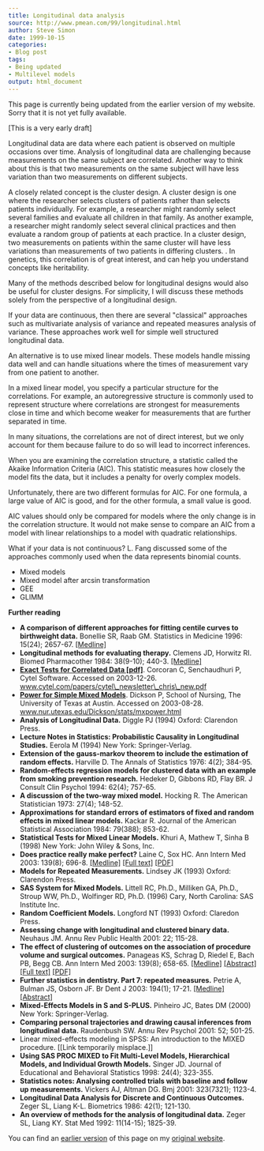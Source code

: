 ```yaml
---
title: Longitudinal data analysis
source: http://www.pmean.com/99/longitudinal.html
author: Steve Simon
date: 1999-10-15
categories:
- Blog post
tags:
- Being updated
- Multilevel models
output: html_document
---
```


This page is currently being updated from the earlier version of my website. Sorry that it is not yet fully available.

[This is a very early draft]

Longitudinal data are data where each patient is observed on multiple
occasions over time. Analysis of longitudinal data are challenging
because measurements on the same subject are correlated. Another way to
think about this is that two measurements on the same subject will have
less variation than two measurements on different subjects.

A closely related concept is the cluster design. A cluster design is one
where the researcher selects clusters of patients rather than selects
patients individually. For example, a researcher might randomly select
several families and evaluate all children in that family. As another
example, a researcher might randomly select several clinical practices
and then evaluate a random group of patients at each practice. In a
cluster design, two measurements on patients within the same cluster
will have less variations than measurements of two patients in differing
clusters. . In genetics, this correlation is of great interest, and can
help you understand concepts like heritability.

Many of the methods described below for longitudinal designs would also
be useful for cluster designs. For simplicity, I will discuss these
methods solely from the perspective of a longitudinal design.

If your data are continuous, then there are several "classical"
approaches such as multivariate analysis of variance and repeated
measures analysis of variance. These approaches work well for simple
well structured longitudinal data.

An alternative is to use mixed linear models. These models handle
missing data well and can handle situations where the times of
measurement vary from one patient to another.

In a mixed linear model, you specify a particular structure for the
correlations. For example, an autoregressive structure is commonly used
to represent structure where correlations are strongest for measurements
close in time and which become weaker for measurements that are further
separated in time.

In many situations, the correlations are not of direct interest, but we
only account for them because failure to do so will lead to incorrect
inferences.

When you are examining the correlation structure, a statistic called the
Akaike Information Criteria (AIC). This statistic measures how closely
the model fits the data, but it includes a penalty for overly complex
models.

Unfortunately, there are two different formulas for AIC. For one
formula, a large value of AIC is good, and for the other formula, a
small value is good.

AIC values should only be compared for models where the only change is
in the correlation structure. It would not make sense to compare an AIC
from a model with linear relationships to a model with quadratic
relationships.

What if your data is not continuous? L. Fang discussed some of the
approaches commonly used when the data represents binomial counts.

-   Mixed models
-   Mixed model after arcsin transformation
-   GEE
-   GLIMM

**Further reading**

-   **A comparison of different approaches for fitting centile curves to
    birthweight data.** Bonellie SR, Raab GM. Statistics in Medicine
    1996: 15(24); 2657-67.
    [\[Medline\]](http://www.ncbi.nlm.nih.gov/entrez/query.fcgi?cmd=Retrieve&db=PubMed&list_uids=8981678&dopt=Abstract)
-   **Longitudinal methods for evaluating therapy.** Clemens JD, Horwitz
    RI. Biomed Pharmacother 1984: 38(9-10); 440-3.
    [\[Medline\]](http://www.ncbi.nlm.nih.gov/entrez/query.fcgi?cmd=Retrieve&db=PubMed&list_uids=6529601&dopt=Abstract)
-   **[Exact Tests for Correlated Data
    \[pdf\]](http://www.cytel.com/papers/cytel_newsletter_chris_new.pdf)**.
    Corcoran C, Senchaudhuri P, Cytel Software. Accessed on 2003-12-26.
    www.cytel.com/papers/cytel\_newsletter\_chris\_new.pdf
-   **[Power for Simple Mixed
    Models](http://www.nur.utexas.edu/Dickson/stats/mxpower.html)**.
    Dickson P, School of Nursing, The University of Texas at Austin.
    Accessed on 2003-08-28.
    www.nur.utexas.edu/Dickson/stats/mxpower.html
-   **Analysis of Longitudinal Data.** Diggle PJ (1994) Oxford:
    Clarendon Press.
-   **Lecture Notes in Statistics: Probabilistic Causality in
    Longitudinal Studies.** Eerola M (1994) New York: Springer-Verlag.
-   **Extension of the gauss-markov theorem to include the estimation of
    random effects.** Harville D. The Annals of Statistics 1976: 4(2);
    384-95.
-   **Random-effects regression models for clustered data with an
    example from smoking prevention research.** Hedeker D, Gibbons RD,
    Flay BR. J Consult Clin Psychol 1994: 62(4); 757-65.
-   **A discussion of the two-way mixed model.** Hocking R. The American
    Statistician 1973: 27(4); 148-52.
-   **Approximations for standard errors of estimators of fixed and
    random effects in mixed linear models.** Kackar R. Journal of the
    American Statistical Association 1984: 79(388); 853-62.
-   **Statistical Tests for Mixed Linear Models.** Khuri A, Mathew T,
    Sinha B (1998) New York: John Wiley & Sons, Inc.
-   **Does practice really make perfect?** Laine C, Sox HC. Ann Intern
    Med 2003: 139(8); 696-8.
    [\[Medline\]](http://www.ncbi.nlm.nih.gov/entrez/query.fcgi?cmd=Retrieve&db=PubMed&list_uids=14568859&dopt=Abstract)
    [\[Full text\]](http://www.annals.org/cgi/content/full/139/8/696)
    [\[PDF\]](http://www.annals.org/cgi/reprint/139/8/696.pdf)
-   **Models for Repeated Measurements.** Lindsey JK (1993) Oxford:
    Clarendon Press.
-   **SAS System for Mixed Models.** Littell RC, Ph.D., Milliken GA,
    Ph.D., Stroup WW, Ph.D., Wolfinger RD, Ph.D. (1996) Cary, North
    Carolina: SAS Institute Inc.
-   **Random Coefficient Models.** Longford NT (1993) Oxford: Claredon
    Press.
-   **Assessing change with longitudinal and clustered binary data.**
    Neuhaus JM. Annu Rev Public Health 2001: 22; 115-28.
-   **The effect of clustering of outcomes on the association of
    procedure volume and surgical outcomes.** Panageas KS, Schrag D,
    Riedel E, Bach PB, Begg CB. Ann Intern Med 2003: 139(8); 658-65.
    [\[Medline\]](http://www.ncbi.nlm.nih.gov/entrez/query.fcgi?cmd=Retrieve&db=PubMed&list_uids=14568854&dopt=Abstract)
    [\[Abstract\]](http://www.annals.org/cgi/content/abstract/139/8/658)
    [\[Full text\]](http://www.annals.org/cgi/content/full/139/8/658)
    [\[PDF\]](http://www.annals.org/cgi/reprint/139/8/658.pdf)
-   **Further statistics in dentistry. Part 7: repeated measures.**
    Petrie A, Bulman JS, Osborn JF. Br Dent J 2003: 194(1); 17-21.
    [\[Medline\]](http://www.ncbi.nlm.nih.gov/entrez/query.fcgi?cmd=Retrieve&db=PubMed&list_uids=12540932&dopt=Abstract)
    [\[Abstract\]](http://www.nature.com/cgi-taf/dynapage.taf?file=/bdj/journal/v194/n1/abs/4802405a.html&filetype=&)
-   **Mixed-Effects Models in S and S-PLUS.** Pinheiro JC, Bates DM
    (2000) New York: Springer-Verlag.
-   **Comparing personal trajectories and drawing causal inferences from
    longitudinal data.** Raudenbush SW. Annu Rev Psychol 2001: 52;
    501-25.
-   Linear mixed-effects modeling in SPSS: An introduction to the MIXED
    procedure. \[\[Link temporarily misplace.\]\]
-   **Using SAS PROC MIXED to Fit Multi-Level Models, Hierarchical
    Models, and Individual Growth Models.** Singer JD. Journal of
    Educational and Behavioral Statistics 1998: 24(4); 323-355.
-   **Statistics notes: Analysing controlled trials with baseline and
    follow up measurements.** Vickers AJ, Altman DG. Bmj 2001:
    323(7321); 1123-4.
-   **Longitudinal Data Analysis for Discrete and Continuous Outcomes.**
    Zeger SL, Liang K-L. Biometrics 1986: 42(1); 121-130.
-   **An overview of methods for the analysis of longitudinal data.**
    Zeger SL, Liang KY. Stat Med 1992: 11(14-15); 1825-39.

You can find an [earlier version][sim1] of this page on my [original website][sim2].

[sim1]: http://www.pmean.com/99/longitudinal.html
[sim2]: http://www.pmean.com/original_site.html
